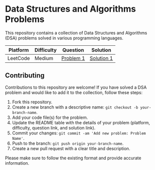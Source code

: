 # Data Structures and Algorithms Problems

This repository contains a collection of Data Structures and Algorithms (DSA) problems solved in various programming languages.

| Platform | Difficulty | Question | Solution |
|----------|------------|----------|----------|
| LeetCode | Medium     | [Problem 1](https://leetcode.com/problems/missing-number/description/) | [Solution 1](https://github.com/sushilsoniwal24/MY-DSA-SHEET/blob/master/P_12_Missing_Number.java) |

## Contributing

Contributions to this repository are welcome! If you have solved a DSA problem and would like to add it to the collection, follow these steps:

1. Fork this repository.
2. Create a new branch with a descriptive name: `git checkout -b your-branch-name`.
3. Add your code file(s) for the problem.
4. Update the README table with the details of your problem (platform, difficulty, question link, and solution link).
5. Commit your changes: `git commit -am 'Add new problem: Problem Name'`.
6. Push to the branch: `git push origin your-branch-name`.
7. Create a new pull request with a clear title and description.

Please make sure to follow the existing format and provide accurate information.
